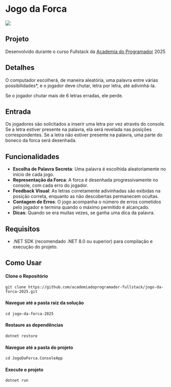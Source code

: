 # Jogo da Forca

![](https://i.imgur.com/98HKJ1s.gif)

## Projeto

Desenvolvido durante o curso Fullstack da [Academia do Programador](https://www.academiadoprogramador.net) 2025

## Detalhes

O computador escolherá, de maneira aleatória, uma palavra entre várias possibilidades*, e o jogador deve chutar, letra por letra, até adivinhá-la.

Se o jogador chutar mais de 6 letras erradas, ele perde.

## Entrada

Os jogadores são solicitados a inserir uma letra por vez através do console. Se a letra estiver presente na palavra, ela será revelada nas posições correspondentes. Se a letra não estiver presente na palavra, uma parte do boneco da forca será desenhada.

## Funcionalidades

- __Escolha de Palavra Secreta__: Uma palavra é escolhida aleatoriamente no início de cada jogo.
- __Representação da Forca__: A forca é desenhada progressivamente no console, com cada erro do jogador.
- __Feedback Visual__: As letras corretamente adivinhadas são exibidas na posição correta, enquanto as não descobertas permanecem ocultas.
- __Contagem de Erros__: O jogo acompanha o número de erros cometidos pelo jogador e termina quando o máximo permitido é alcançado.
- __Dicas__: Quando se era muitas vezes, se ganha uma dica da palavra.

## Requisitos

- .NET SDK (recomendado .NET 8.0 ou superior) para compilação e execução do projeto.
## Como Usar

#### Clone o Repositório
```
git clone https://github.com/academiadoprogramador-fullstack/jogo-da-forca-2025.git
```

#### Navegue até a pasta raiz da solução
```
cd jogo-da-forca-2025
```

#### Restaure as dependências
```
dotnet restore
```

#### Navegue até a pasta do projeto
```
cd JogoDaForca.ConsoleApp
```

#### Execute o projeto
```
dotnet run
```

